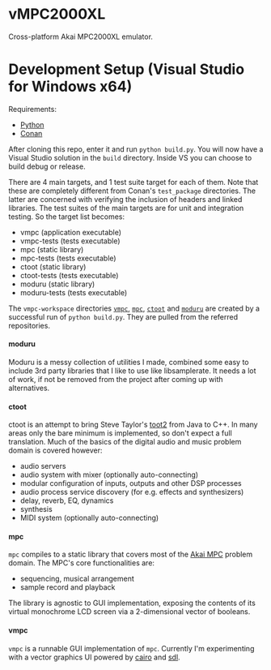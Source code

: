 # vMPC2000XL
Cross-platform Akai MPC2000XL emulator.

# Development Setup (Visual Studio for Windows x64)
Requirements:
* [Python](https://www.python.org/downloads/)
* [Conan](https://docs.conan.io/en/latest/installation.html)

After cloning this repo, enter it and run `python build.py`. You will now have a Visual Studio solution in the `build` directory. Inside VS you can choose to build debug or release.

There are 4 main targets, and 1 test suite target for each of them. Note that these are completely different from Conan's `test_package` directories. The latter are concerned with verifying the inclusion of headers and linked libraries. The test suites of the main targets are for unit and integration testing. So the target list becomes:
* vmpc (application executable) 
* vmpc-tests (tests executable)
* mpc (static library)
* mpc-tests (tests executable)
* ctoot (static library)
* ctoot-tests (tests executable)
* moduru (static library)
* moduru-tests (tests executable)

The `vmpc-workspace` directories [`vmpc`](https://github.com/izzyreal/vmpc), [`mpc`](https://github.com/izzyreal/mpc), [`ctoot`](https://github.com/izzyreal/ctoot) and [`moduru`](https://github.com/izzyreal/moduru) are created by a successful run of `python build.py`. They are pulled from the referred repositories.

#### moduru

Moduru is a messy collection of utilities I made, combined some easy to include 3rd party libraries that I like to use like libsamplerate. It needs a lot of work, if not be removed from the project after coming up with alternatives.

#### ctoot

ctoot is an attempt to bring Steve Taylor's [toot2](https://github.com/toot/toot2) from Java to C++. In many areas only the bare minimum is implemented, so don't expect a full translation. Much of the basics of the digital audio and music problem domain is covered however:

* audio servers
* audio system with mixer (optionally auto-connecting)
* modular configuration of inputs, outputs and other DSP processes
* audio process service discovery (for e.g. effects and synthesizers)
* delay, reverb, EQ, dynamics
* synthesis
* MIDI system (optionally auto-connecting)

#### mpc

`mpc` compiles to a static library that covers most of the [Akai MPC](https://en.wikipedia.org/wiki/Akai_MPC) problem domain. The MPC's core functionalities are:

* sequencing, musical arrangement
* sample record and playback

The library is agnostic to GUI implementation, exposing the contents of its virtual monochrome LCD screen via a 2-dimensional vector of booleans.

#### vmpc

`vmpc` is a runnable GUI implementation of `mpc`. Currently I'm experimenting with a vector graphics UI powered by [cairo](https://www.cairographics.org/) and [sdl](https://www.libsdl.org/).
